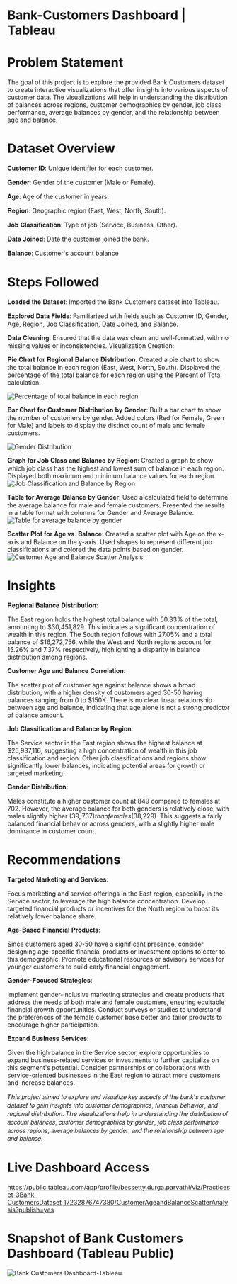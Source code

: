 # Bank-Customers Dashboard | Tableau

# Problem Statement
The goal of this project is to explore the provided Bank Customers dataset to create interactive visualizations that offer insights into various aspects of customer data. The visualizations will help in understanding the distribution of balances across regions, customer demographics by gender, job class performance, average balances by gender, and the relationship between age and balance.

# Dataset Overview
𝐂𝐮𝐬𝐭𝐨𝐦𝐞𝐫 𝐈𝐃: Unique identifier for each customer.

𝐆𝐞𝐧𝐝𝐞𝐫: Gender of the customer (Male or Female).

𝐀𝐠𝐞: Age of the customer in years.

𝐑𝐞𝐠𝐢𝐨𝐧: Geographic region (East, West, North, South).

𝐉𝐨𝐛 𝐂𝐥𝐚𝐬𝐬𝐢𝐟𝐢𝐜𝐚𝐭𝐢𝐨𝐧: Type of job (Service, Business, Other).

𝐃𝐚𝐭𝐞 𝐉𝐨𝐢𝐧𝐞𝐝: Date the customer joined the bank.

𝐁𝐚𝐥𝐚𝐧𝐜𝐞: Customer's account balance

# Steps Followed
𝐋𝐨𝐚𝐝𝐞𝐝 𝐭𝐡𝐞 𝐃𝐚𝐭𝐚𝐬𝐞𝐭: Imported the Bank Customers dataset into Tableau.

𝐄𝐱𝐩𝐥𝐨𝐫𝐞𝐝 𝐃𝐚𝐭𝐚 𝐅𝐢𝐞𝐥𝐝𝐬: Familiarized with fields such as Customer ID, Gender, Age, Region, Job Classification, Date Joined, and Balance.

𝐃𝐚𝐭𝐚 𝐂𝐥𝐞𝐚𝐧𝐢𝐧𝐠: Ensured that the data was clean and well-formatted, with no missing values or inconsistencies.
Visualization Creation:

𝐏𝐢𝐞 𝐂𝐡𝐚𝐫𝐭 𝐟𝐨𝐫 𝐑𝐞𝐠𝐢𝐨𝐧𝐚𝐥 𝐁𝐚𝐥𝐚𝐧𝐜𝐞 𝐃𝐢𝐬𝐭𝐫𝐢𝐛𝐮𝐭𝐢𝐨𝐧:
Created a pie chart to show the total balance in each region (East, West, North, South).
Displayed the percentage of the total balance for each region using the Percent of Total calculation.

![Percentage of total balance in each region](https://github.com/user-attachments/assets/253c5d54-ee39-4d4d-b5ba-fe0408f48331)


𝐁𝐚𝐫 𝐂𝐡𝐚𝐫𝐭 𝐟𝐨𝐫 𝐂𝐮𝐬𝐭𝐨𝐦𝐞𝐫 𝐃𝐢𝐬𝐭𝐫𝐢𝐛𝐮𝐭𝐢𝐨𝐧 𝐛𝐲 𝐆𝐞𝐧𝐝𝐞𝐫:
Built a bar chart to show the number of customers by gender.
Added colors (Red for Female, Green for Male) and labels to display the distinct count of male and female customers.

![Gender Distribution](https://github.com/user-attachments/assets/5ebfad08-d4a4-46ee-824e-a2b0bc945268)


𝐆𝐫𝐚𝐩𝐡 𝐟𝐨𝐫 𝐉𝐨𝐛 𝐂𝐥𝐚𝐬𝐬 𝐚𝐧𝐝 𝐁𝐚𝐥𝐚𝐧𝐜𝐞 𝐛𝐲 𝐑𝐞𝐠𝐢𝐨𝐧:
Created a graph to show which job class has the highest and lowest sum of balance in each region.
Displayed both maximum and minimum balance values for each region.
![Job Classification and Balance by Region](https://github.com/user-attachments/assets/46ebbe11-def0-46ee-aa22-c5cbbd3cdbda)


𝐓𝐚𝐛𝐥𝐞 𝐟𝐨𝐫 𝐀𝐯𝐞𝐫𝐚𝐠𝐞 𝐁𝐚𝐥𝐚𝐧𝐜𝐞 𝐛𝐲 𝐆𝐞𝐧𝐝𝐞𝐫:
Used a calculated field to determine the average balance for male and female customers.
Presented the results in a table format with columns for Gender and Average Balance.
![Table for average balance by gender](https://github.com/user-attachments/assets/5ccc6017-5514-4bf8-8223-1c413235eb57)


𝐒𝐜𝐚𝐭𝐭𝐞𝐫 𝐏𝐥𝐨𝐭 𝐟𝐨𝐫 𝐀𝐠𝐞 𝐯𝐬. 𝐁𝐚𝐥𝐚𝐧𝐜𝐞:
Created a scatter plot with Age on the x-axis and Balance on the y-axis.
Used shapes to represent different job classifications and colored the data points based on gender.
![Customer Age and Balance Scatter Analysis](https://github.com/user-attachments/assets/9a51282a-5216-4638-a99d-d668d40cc3c1)

# Insights
𝐑𝐞𝐠𝐢𝐨𝐧𝐚𝐥 𝐁𝐚𝐥𝐚𝐧𝐜𝐞 𝐃𝐢𝐬𝐭𝐫𝐢𝐛𝐮𝐭𝐢𝐨𝐧:

The East region holds the highest total balance with 50.33% of the total, amounting to $30,451,829. This indicates a significant concentration of wealth in this region.
The South region follows with 27.05% and a total balance of $16,272,756, while the West and North regions account for 15.26% and 7.37% respectively, highlighting a disparity in balance distribution among regions.

𝐂𝐮𝐬𝐭𝐨𝐦𝐞𝐫 𝐀𝐠𝐞 𝐚𝐧𝐝 𝐁𝐚𝐥𝐚𝐧𝐜𝐞 𝐂𝐨𝐫𝐫𝐞𝐥𝐚𝐭𝐢𝐨𝐧:

The scatter plot of customer age against balance shows a broad distribution, with a higher density of customers aged 30-50 having balances ranging from 0 to $150K.
There is no clear linear relationship between age and balance, indicating that age alone is not a strong predictor of balance amount.

𝐉𝐨𝐛 𝐂𝐥𝐚𝐬𝐬𝐢𝐟𝐢𝐜𝐚𝐭𝐢𝐨𝐧 𝐚𝐧𝐝 𝐁𝐚𝐥𝐚𝐧𝐜𝐞 𝐛𝐲 𝐑𝐞𝐠𝐢𝐨𝐧:

The Service sector in the East region shows the highest balance at $25,937,116, suggesting a high concentration of wealth in this job classification and region.
Other job classifications and regions show significantly lower balances, indicating potential areas for growth or targeted marketing.

𝐆𝐞𝐧𝐝𝐞𝐫 𝐃𝐢𝐬𝐭𝐫𝐢𝐛𝐮𝐭𝐢𝐨𝐧:

Males constitute a higher customer count at 849 compared to females at 702. However, the average balance for both genders is relatively close, with males slightly higher ($39,737) than females ($38,229).
This suggests a fairly balanced financial behavior across genders, with a slightly higher male dominance in customer count.

# Recommendations

𝐓𝐚𝐫𝐠𝐞𝐭𝐞𝐝 𝐌𝐚𝐫𝐤𝐞𝐭𝐢𝐧𝐠 𝐚𝐧𝐝 𝐒𝐞𝐫𝐯𝐢𝐜𝐞𝐬:

Focus marketing and service offerings in the East region, especially in the Service sector, to leverage the high balance concentration.
Develop targeted financial products or incentives for the North region to boost its relatively lower balance share.

𝐀𝐠𝐞-𝐁𝐚𝐬𝐞𝐝 𝐅𝐢𝐧𝐚𝐧𝐜𝐢𝐚𝐥 𝐏𝐫𝐨𝐝𝐮𝐜𝐭𝐬:

Since customers aged 30-50 have a significant presence, consider designing age-specific financial products or investment options to cater to this demographic.
Promote educational resources or advisory services for younger customers to build early financial engagement.

𝐆𝐞𝐧𝐝𝐞𝐫-𝐅𝐨𝐜𝐮𝐬𝐞𝐝 𝐒𝐭𝐫𝐚𝐭𝐞𝐠𝐢𝐞𝐬:

Implement gender-inclusive marketing strategies and create products that address the needs of both male and female customers, ensuring equitable financial growth opportunities.
Conduct surveys or studies to understand the preferences of the female customer base better and tailor products to encourage higher participation.

𝐄𝐱𝐩𝐚𝐧𝐝 𝐁𝐮𝐬𝐢𝐧𝐞𝐬𝐬 𝐒𝐞𝐫𝐯𝐢𝐜𝐞𝐬:

Given the high balance in the Service sector, explore opportunities to expand business-related services or investments to further capitalize on this segment's potential.
Consider partnerships or collaborations with service-oriented businesses in the East region to attract more customers and increase balances.

𝑇ℎ𝑖𝑠 𝑝𝑟𝑜𝑗𝑒𝑐𝑡 𝑎𝑖𝑚𝑒𝑑 𝑡𝑜 𝑒𝑥𝑝𝑙𝑜𝑟𝑒 𝑎𝑛𝑑 𝑣𝑖𝑠𝑢𝑎𝑙𝑖𝑧𝑒 𝑘𝑒𝑦 𝑎𝑠𝑝𝑒𝑐𝑡𝑠 𝑜𝑓 𝑡ℎ𝑒 𝑏𝑎𝑛𝑘'𝑠 𝑐𝑢𝑠𝑡𝑜𝑚𝑒𝑟 𝑑𝑎𝑡𝑎𝑠𝑒𝑡 𝑡𝑜 𝑔𝑎𝑖𝑛 𝑖𝑛𝑠𝑖𝑔ℎ𝑡𝑠 𝑖𝑛𝑡𝑜 𝑐𝑢𝑠𝑡𝑜𝑚𝑒𝑟 𝑑𝑒𝑚𝑜𝑔𝑟𝑎𝑝ℎ𝑖𝑐𝑠, 𝑓𝑖𝑛𝑎𝑛𝑐𝑖𝑎𝑙 𝑏𝑒ℎ𝑎𝑣𝑖𝑜𝑟, 𝑎𝑛𝑑 𝑟𝑒𝑔𝑖𝑜𝑛𝑎𝑙 𝑑𝑖𝑠𝑡𝑟𝑖𝑏𝑢𝑡𝑖𝑜𝑛. 𝑇ℎ𝑒 𝑣𝑖𝑠𝑢𝑎𝑙𝑖𝑧𝑎𝑡𝑖𝑜𝑛𝑠 ℎ𝑒𝑙𝑝 𝑖𝑛 𝑢𝑛𝑑𝑒𝑟𝑠𝑡𝑎𝑛𝑑𝑖𝑛𝑔 𝑡ℎ𝑒 𝑑𝑖𝑠𝑡𝑟𝑖𝑏𝑢𝑡𝑖𝑜𝑛 𝑜𝑓 𝑎𝑐𝑐𝑜𝑢𝑛𝑡 𝑏𝑎𝑙𝑎𝑛𝑐𝑒𝑠, 𝑐𝑢𝑠𝑡𝑜𝑚𝑒𝑟 𝑑𝑒𝑚𝑜𝑔𝑟𝑎𝑝ℎ𝑖𝑐𝑠 𝑏𝑦 𝑔𝑒𝑛𝑑𝑒𝑟, 𝑗𝑜𝑏 𝑐𝑙𝑎𝑠𝑠 𝑝𝑒𝑟𝑓𝑜𝑟𝑚𝑎𝑛𝑐𝑒 𝑎𝑐𝑟𝑜𝑠𝑠 𝑟𝑒𝑔𝑖𝑜𝑛𝑠, 𝑎𝑣𝑒𝑟𝑎𝑔𝑒 𝑏𝑎𝑙𝑎𝑛𝑐𝑒𝑠 𝑏𝑦 𝑔𝑒𝑛𝑑𝑒𝑟, 𝑎𝑛𝑑 𝑡ℎ𝑒 𝑟𝑒𝑙𝑎𝑡𝑖𝑜𝑛𝑠ℎ𝑖𝑝 𝑏𝑒𝑡𝑤𝑒𝑒𝑛 𝑎𝑔𝑒 𝑎𝑛𝑑 𝑏𝑎𝑙𝑎𝑛𝑐𝑒.

# Live Dashboard Access
https://public.tableau.com/app/profile/bessetty.durga.parvathi/viz/Practiceset-3Bank-CustomersDataset_17232876747380/CustomerAgeandBalanceScatterAnalysis?publish=yes


# Snapshot of Bank Customers Dashboard (Tableau Public)
![Bank Customers Dashboard-Tableau](https://github.com/user-attachments/assets/f2d2239a-5219-453c-b2ac-8efc693f8ab0)



